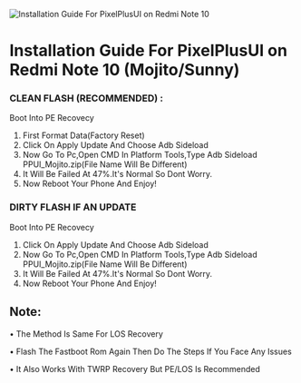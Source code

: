 ![Installation Guide For PixelPlusUI on Redmi Note 10](https://i.imgur.com/pmZkslu.png "Installation")

# Installation Guide For PixelPlusUI on Redmi Note 10 (Mojito/Sunny)

### CLEAN FLASH (RECOMMENDED) : 
Boot Into PE Recovecy
1. First Format Data(Factory Reset) 
2. Click On Apply Update And Choose Adb Sideload
3. Now Go To Pc,Open CMD In Platform Tools,Type Adb Sideload PPUI_Mojito.zip(File Name Will Be Different)
4. It Will Be Failed At 47%.It's Normal So Dont Worry.
5. Now Reboot Your Phone And Enjoy!

### DIRTY FLASH IF AN UPDATE
Boot Into PE Recovecy
1. Click On Apply Update And Choose Adb Sideload
2. Now Go To Pc,Open CMD In Platform Tools,Type Adb Sideload PPUI_Mojito.zip(File Name Will Be Different)
3. It Will Be Failed At 47%.It's Normal So Dont Worry.
4. Now Reboot Your Phone And Enjoy!

## Note: 
• The Method Is Same For LOS Recovery

• Flash The Fastboot Rom Again Then Do The Steps If You Face Any Issues

• It Also Works With TWRP Recovery But PE/LOS Is Recommended
